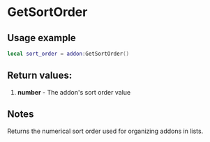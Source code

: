 # GetSortOrder

## Usage example
```lua
local sort_order = addon:GetSortOrder()
```

## Return values:
1. **number** - The addon's sort order value

## Notes
Returns the numerical sort order used for organizing addons in lists.
